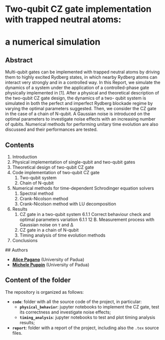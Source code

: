 # Two-qubit CZ gate implementation with trapped neutral atoms:
# a numerical simulation

## Abstract

Multi-qubit gates can be implemented with trapped neutral atoms by driving them to highly excited Rydberg states, in which nearby Rydberg atoms can interact very strongly and in a controlled way. In this Report, we simulate the dynamics of a system under the application of a controlled-phase gate physically implemented in [1]. After a physical and theoretical description of the two-qubit CZ gate design, the dynamics of a two- qubit system is simulated in both the perfect and imperfect Rydberg blockade regime by varying the optimal parameters suggested. Then, we consider the CZ gate in the case of a chain of N-qubit. A Gaussian noise is introduced on the optimal parameters to investigate noise effects with an increasing number of qubits. Numerical methods for performing unitary time evolution are also discussed and their performances are tested.

## Contents

1. Introduction
2. Physical implementation of single-qubit and two-qubit gates
3. Theoretical design of two-qubit CZ gate
4. Code implementation of two-qubit CZ gate
    1. Two-qubit system
    2. Chain of N-qubit
5. Numerical methods for time-dependent Schrodinger equation solvers
    1. Spectral method
    2. Crank-Nicolson method
    3. Crank-Nicolson method with LU decomposition
6. Results
    1. CZ gate in a two-qubit system
        6.1.1 Correct behaviour check and optimal parameters variation
        6.1.1 12 B. Measurement process with Gaussian noise on τ and ∆
    2. CZ gate in a chain of N-qubit
    3. Timing analysis of time evolution methods
7. Conclusions

## Authors

* [**Alice Pagano**](https://github.com/AlicePagano) (University of Padua)
* [**Michele Puppin**](https://github.com/michelepuppin) (University of Padua)

## Content of the folder

The repository is organized as follows:
* **`code`**: folder with all the source code of the project, in particular:
    * **`physical_behavior`**: jupyter notebooks to implement the CZ gate, test its correctness and investigate noise effects;
    * **`timing_analysis`**: jupyter notebooks to test and plot timing analysis results;
* **`report`**: folder with a report of the project, including also the `.tex` source files.
